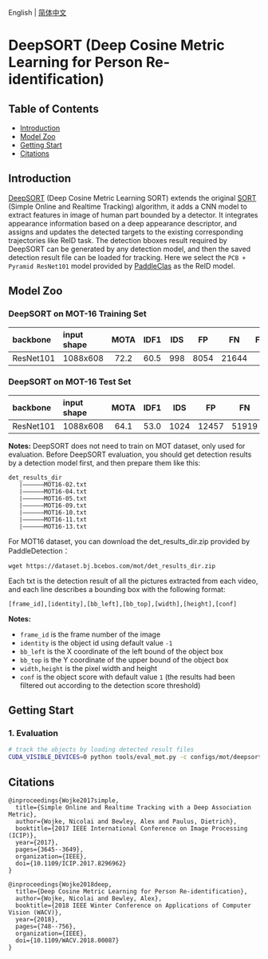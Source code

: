 English | [简体中文](README_cn.md)

# DeepSORT (Deep Cosine Metric Learning for Person Re-identification)

## Table of Contents
- [Introduction](#Introduction)
- [Model Zoo](#Model_Zoo)
- [Getting Start](#Getting_Start)
- [Citations](#Citations)

## Introduction
[DeepSORT](https://arxiv.org/abs/1812.00442) (Deep Cosine Metric Learning SORT) extends the original [SORT](https://arxiv.org/abs/1703.07402) (Simple Online and Realtime Tracking) algorithm, it adds a CNN model to extract features in image of human part bounded by a detector. It integrates appearance information based on a deep appearance descriptor, and assigns and updates the detected targets to the existing corresponding trajectories like ReID task. The detection bboxes result required by DeepSORT can be generated by any detection model, and then the saved detection result file can be loaded for tracking. Here we select the `PCB + Pyramid ResNet101` model provided by [PaddleClas](https://github.com/PaddlePaddle/PaddleClas) as the ReID model.

## Model Zoo

### DeepSORT on MOT-16 Training Set

| backbone  | input shape | MOTA | IDF1 |  IDS  |   FP  |   FN  |   FPS  | download| config |
| :---------| :------- | :----: | :----: | :--: | :----: | :---: | :---: | :---: | :---: |
| ResNet101 | 1088x608 |  72.2  |  60.5  | 998  |  8054  | 21644 |  - | [download](https://paddledet.bj.bcebos.com/models/mot/deepsort_pcb_pyramid_r101.pdparams)|[config](https://github.com/PaddlePaddle/PaddleDetection/tree/develop/configs/mot/deepsort/deepsort_pcb_pyramid_r101.yml) |

### DeepSORT on MOT-16 Test Set

| backbone  | input shape | MOTA | IDF1 |  IDS  |   FP  |   FN  |   FPS  | download| config |
| :---------| :------- | :----: | :----: | :--: | :----: | :---: | :---: | :---: | :---: |
| ResNet101 | 1088x608 |  64.1  |  53.0  | 1024  |  12457  | 51919 |  - | [download](https://paddledet.bj.bcebos.com/models/mot/deepsort_pcb_pyramid_r101.pdparams)|[config](https://github.com/PaddlePaddle/PaddleDetection/tree/develop/configs/mot/deepsort/deepsort_pcb_pyramid_r101.yml) |

**Notes:**
 DeepSORT does not need to train on MOT dataset, only used for evaluation. Before DeepSORT evaluation, you should get detection results by a detection model first, and then prepare them like this:
```
det_results_dir
   |——————MOT16-02.txt
   |——————MOT16-04.txt
   |——————MOT16-05.txt
   |——————MOT16-09.txt
   |——————MOT16-10.txt
   |——————MOT16-11.txt
   |——————MOT16-13.txt
```
For MOT16 dataset, you can download the det_results_dir.zip provided by PaddleDetection：
```
wget https://dataset.bj.bcebos.com/mot/det_results_dir.zip
```
Each txt is the detection result of all the pictures extracted from each video, and each line describes a bounding box with the following format:
```
[frame_id],[identity],[bb_left],[bb_top],[width],[height],[conf]
```
**Notes:**
- `frame_id` is the frame number of the image
- `identity` is the object id using default value `-1`
- `bb_left` is the X coordinate of the left bound of the object box
- `bb_top` is the Y coordinate of the upper bound of the object box
- `width,height` is the pixel width and height
- `conf` is the object score with default value `1` (the results had been filtered out according to the detection score threshold)

## Getting Start

### 1. Evaluation

```bash
# track the objects by loading detected result files
CUDA_VISIBLE_DEVICES=0 python tools/eval_mot.py -c configs/mot/deepsort/deepsort_pcb_pyramid_r101.yml --det_results_dir {your detection results}
```

## Citations
```
@inproceedings{Wojke2017simple,
  title={Simple Online and Realtime Tracking with a Deep Association Metric},
  author={Wojke, Nicolai and Bewley, Alex and Paulus, Dietrich},
  booktitle={2017 IEEE International Conference on Image Processing (ICIP)},
  year={2017},
  pages={3645--3649},
  organization={IEEE},
  doi={10.1109/ICIP.2017.8296962}
}

@inproceedings{Wojke2018deep,
  title={Deep Cosine Metric Learning for Person Re-identification},
  author={Wojke, Nicolai and Bewley, Alex},
  booktitle={2018 IEEE Winter Conference on Applications of Computer Vision (WACV)},
  year={2018},
  pages={748--756},
  organization={IEEE},
  doi={10.1109/WACV.2018.00087}
}
```
